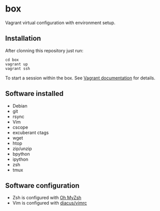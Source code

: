# box

Vagrant virtual configuration with environment setup.

## Installation

After clonning this repository just run:

	cd box
	vagrant up
	vagrant ssh

To start a session within the box. See [Vagrant documentation][vagrant] for
details.

## Software installed

* Debian
* git
* rsync
* Vim
* cscope
* excuberant ctags
* wget
* htop
* zip/unzip
* bpython
* ipython
* zsh
* tmux

## Software configuration

* Zsh is configured with [Oh MyZsh][ohzsh]
* Vim is configured with [diacus/vimrc][vimrc]

[ohzsh]:http://ohmyz.sh
[vimrc]:https://github.com/diacus/vimrc
[vagrant]:https://www.vagrantup.com/docs
